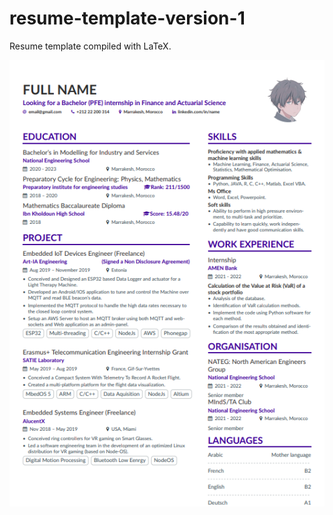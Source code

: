 # resume-template-version-1
Resume template compiled with LaTeX.
<div>
<img src='resume.png'/>
</div>
